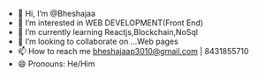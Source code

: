 - 👋 Hi, I’m @Bheshajaa
- 👀 I’m interested in WEB DEVELOPMENT(Front End)
- 🌱 I’m currently learning Reactjs,Blockchain,NoSql
- 💞️ I’m looking to collaborate on ...Web pages
- 📫 How to reach me bheshajaap3010@gmail.com | 8431855710
- 😄 Pronouns: He/Him

<!---
Bheshajaa/Bheshajaa is a ✨ special ✨ repository because its `README.md` (this file) appears on your GitHub profile.
You can click the Preview link to take a look at your changes.
--->
